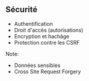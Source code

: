 ## Sécurité

- Authentification
- Droit d'accès (autorisations)
- Encryption et hachâge
- Protection contre les CSRF

Note:
- Données sensibles
- Cross Site Request Forgery